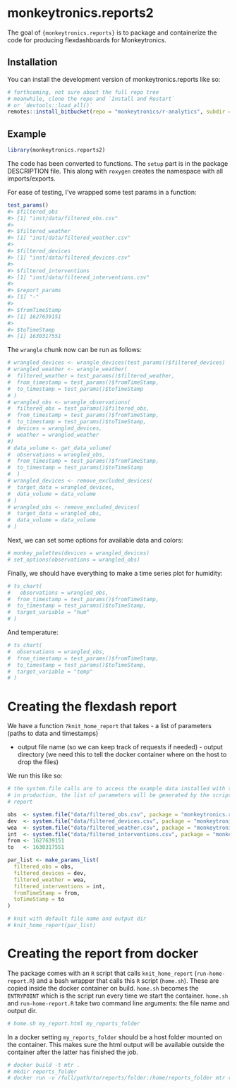 
<!-- README.md is generated from README.Rmd. Please edit that file -->

# monkeytronics.reports2

<!-- badges: start -->
<!-- badges: end -->

The goal of `{monkeytronics.reports}` is to package and containerize the
code for producing flexdashboards for Monkeytronics.

## Installation

You can install the development version of monkeytronics.reports like
so:

``` r
# forthcoming, not sure about the full repo tree
# meanwhile, clone the repo and `Install and Restart`
# or `devtools::load_all()`
remotes::install_bitbucket(repo = "monkeytronics/r-analytics", subdir = "monkeytronics.reports")
```

## Example

``` r
library(monkeytronics.reports2)
```

The code has been converted to functions. The `setup` part is in the
package DESCRIPTION file. This along with `roxygen` creates the
namespace with all imports/exports.

For ease of testing, I’ve wrapped some test params in a function:

``` r
test_params()
#> $filtered_obs
#> [1] "inst/data/filtered_obs.csv"
#> 
#> $filtered_weather
#> [1] "inst/data/filtered_weather.csv"
#> 
#> $filtered_devices
#> [1] "inst/data/filtered_devices.csv"
#> 
#> $filtered_interventions
#> [1] "inst/data/filtered_interventions.csv"
#> 
#> $report_params
#> [1] "-"
#> 
#> $fromTimeStamp
#> [1] 1627639151
#> 
#> $toTimeStamp
#> [1] 1630317551
```

The `wrangle` chunk now can be run as follows:

``` r
# wrangled_devices <- wrangle_devices(test_params()$filtered_devices)
# wrangled_weather <- wrangle_weather(
#  filtered_weather = test_params()$filtered_weather,
#  from_timestamp = test_params()$fromTimeStamp,
#  to_timestamp = test_params()$toTimeStamp
# )
# wrangled_obs <- wrangle_observations(
#  filtered_obs = test_params()$filtered_obs,
#  from_timestamp = test_params()$fromTimeStamp,
#  to_timestamp = test_params()$toTimeStamp,
#  devices = wrangled_devices,
#  weather = wrangled_weather
#)
# data_volume <- get_data_volume(
#  observations = wrangled_obs,
#  from_timestamp = test_params()$fromTimeStamp,
#  to_timestamp = test_params()$toTimeStamp
#  )
# wrangled_devices <- remove_excluded_devices(
#  target_data = wrangled_devices,
#  data_volume = data_volume
# )
# wrangled_obs <- remove_excluded_devices(
#  target_data = wrangled_obs,
#  data_volume = data_volume
# )
```

Next, we can set some options for available data and colors:

``` r
# monkey_palettes(devices = wrangled_devices)
# set_options(observations = wrangled_obs)
```

Finally, we should have everything to make a time series plot for
humidity:

``` r
# ts_chart(
#   observations = wrangled_obs,
#  from_timestamp = test_params()$fromTimeStamp,
#  to_timestamp = test_params()$toTimeStamp,
#  target_variable = "hum"
# )
```

And temperature:

``` r
# ts_chart(
#  observations = wrangled_obs,
#  from_timestamp = test_params()$fromTimeStamp,
#  to_timestamp = test_params()$toTimeStamp,
#  target_variable = "temp"
# )
```

# Creating the flexdash report

We have a function `?knit_home_report` that takes - a list of parameters
(paths to data and timestamps)  
- output file name (so we can keep track of requests if needed) - output
directory (we need this to tell the docker container where on the host
to drop the files)

We run this like so:

``` r
# the system.file calls are to access the example data installed with the package
# in production, the list of parameters will be generated by the script calling this
# report

obs  <- system.file("data/filtered_obs.csv", package = "monkeytronics.reports")
dev  <- system.file("data/filtered_devices.csv", package = "monkeytronics.reports")
wea  <- system.file("data/filtered_weather.csv", package = "monkeytronics.reports")
int  <- system.file("data/filtered_interventions.csv", package = "monkeytronics.reports")
from <- 1627639151
to   <- 1630317551

par_list <- make_params_list(
  filtered_obs = obs,
  filtered_devices = dev,
  filtered_weather = wea,
  filtered_interventions = int,
  fromTimeStamp = from,
  toTimeStamp = to
)

# knit with default file name and output dir
# knit_home_report(par_list)
```

# Creating the report from docker

The package comes with an `R` script that calls `knit_home_report`
(`run-home-report.R`) and a bash wrapper that calls this `R` script
(`home.sh`). These are copied inside the docker container on build.
`home.sh` becomes the `ENTRYPOINT` which is the script run every time we
start the container. `home.sh` and `run-home-report.R` take two command
line arguments: the file name and output dir.

``` bash
# home.sh my_report.html my_reports_folder
```

In a docker setting `my_reports_folder` should be a host folder mounted
on the container. This makes sure the html output will be available
outside the container after the latter has finished the job.

``` bash
# docker build -t mtr .
# mkdir reports_folder
# docker run -v /full/path/to/reports/folder:/home/reports_folder mtr report.html /home/report_folder
```
